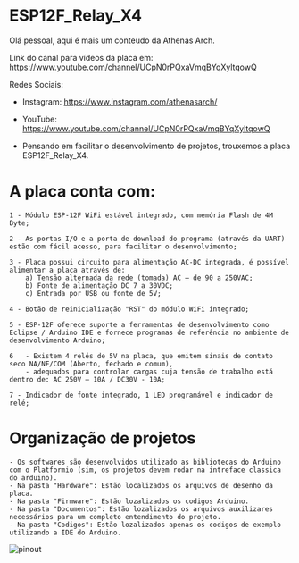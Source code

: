 # ESP12F_Relay_X4

Olá pessoal, aqui é mais um conteudo da Athenas Arch.

Link do canal para vídeos da placa em: https://www.youtube.com/channel/UCpN0rPQxaVmqBYqXyltqowQ

Redes Sociais:
   - Instagram: https://www.instagram.com/athenasarch/

   - YouTube: https://www.youtube.com/channel/UCpN0rPQxaVmqBYqXyltqowQ


* Pensando em facilitar o desenvolvimento de projetos, trouxemos a placa ESP12F_Relay_X4.

# A placa conta com:

    1 - Módulo ESP-12F WiFi estável integrado, com memória Flash de 4M Byte;
    
    2 - As portas I/O e a porta de download do programa (através da UART) estão com fácil acesso, para facilitar o desenvolvimento;
    
    3 - Placa possui circuito para alimentação AC-DC integrada, é possível alimentar a placa através de:
 	    a) Tensão alternada da rede (tomada) AC – de 90 a 250VAC;
        b) Fonte de alimentação DC 7 a 30VDC;
        c) Entrada por USB ou fonte de 5V;
    
    4 - Botão de reinicialização "RST" do módulo WiFi integrado;
    
    5 - ESP-12F oferece suporte a ferramentas de desenvolvimento como Eclipse / Arduino IDE e fornece programas de referência no ambiente de desenvolvimento Arduino;
    
    6   - Existem 4 relés de 5V na placa, que emitem sinais de contato seco NA/NF/COM (Aberto, fechado e comum), 
        - adequados para controlar cargas cuja tensão de trabalho está dentro de: AC 250V – 10A / DC30V - 10A;
    
    7 - Indicador de fonte integrado, 1 LED programável e indicador de relé;

# Organização de projetos
    - Os softwares são desenvolvidos utilizado as bibliotecas do Arduino com o Platformio (sim, os projetos devem rodar na intreface classica do arduino).
    - Na pasta "Hardware": Estão localizados os arquivos de desenho da placa.
    - Na pasta "Firmware": Estão lozalizados os codigos Arduino.
    - Na pasta "Documentos": Estão lozalizados os arquivos auxilizares necessários para um completo entendimento do projeto.
    - Na pasta "Codigos": Estão lozalizados apenas os codigos de exemplo utilizando a IDE do Arduino.


![pinout](https://user-images.githubusercontent.com/79209419/110700034-3f4a1d80-81ce-11eb-9f71-de88c78f67f9.png)


